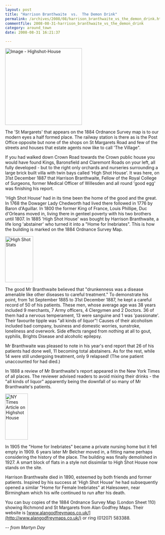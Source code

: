 ```yaml
---
layout: post
title: "Harrison Branthwaite  vs.  The Demon Drink"
permalink: /archives/2008/08/harrison_branthwaite_vs_the_demon_drink.html
commentfile: 2008-08-31-harrison_branthwaite_vs_the_demon_drink
category: around_town
date: 2008-08-31 16:21:37

---
```


<a href="/assets/images/2008/Highshot-House.jpg" title="Click for a larger image"><img src="/assets/images/2008/Highshot-House.jpg" width="250" alt="Image - Highshot-House"  class="photo right"/></a>


The 'St Margarets' that appears on the 1884 Ordnance Survey map is to our modern eyes a half formed place. The railway station is there as is the Post Office opposite but none of the shops on St Margarets Road and few of the streets and houses that estate agents now like to call 'The Village".

If you had walked down Crown Road towards the Crown public house you would have found Kings, Baronsfield and Claremont Roads on your left, all fully developed - but to the right only orchards and nurseries surrounding a large brick built villa with twin bays called 'High Shot House'. It was here, on 31st December 1887 that Harrison Branthwaite, Fellow of the Royal College of Surgeons, former Medical Officer of Willesden and all round 'good egg' was finishing his report.

'High Shot House' had in its time been the home of the good and the great. In 1768 the Dowager Lady Chedworth had lived there followed in 1776 by Baron d'Aguillar. In 1800 the former King of France, Louis Phillipe, Duc d'Orleans moved in, living there in genteel poverty with his two brothers until 1807. In 1885 'High Shot House' was bought by Harrison Branthwaite, a life long 'abstainer' who turned it into a "Home for Inebriates". This is how the building is marked on the 1884 Ordnance Survey Map.

<a href="/assets/images/2008/high_shot_house_stats.jpg"><img src="/assets/images/2008/high_shot_house_stats-thumb.jpg" width="91" height="150" alt="High Shot Stats" class="photo right" /></a>

The good Mr Branthwaite believed that "drunkenness was a disease amenable like other diseases to careful treatment." To demonstrate his point, from 1st September 1885 to 31st December 1887, he kept a careful record of 50 of his patients. These men, whose average age was 38 years included 9 merchants, 7 Army officers, 4 Clergymen and 2 Doctors. 36 of them had a nervous temperament, 13 were sanguine and 1 was 'passionate'. Their favourite tipple was "all kinds of liquor"! Causes of their alcoholism included bad company, business and domestic worries, sunstroke, loneliness and overwork. Side effects ranged from nothing at all to gout, syphilis, Brights Disease and alcoholic epilepsy.

Mr Branthwaite was pleased to note in his year's end report that 26 of his patients had done well, 11 becoming total abstainers. As for the rest, while 14 were still undergoing treatment, only 9 relapsed! (The one patient unaccounted for had died.)

In 1888 a review of Mr Branthwaite's report appeared in the New York Times of all places. The reviewer advised readers to avoid mixing their drinks - the "all kinds of liquor" apparently being the downfall of so many of Mr Branthwaite's patients.

<a href="/assets/images/2008/nytimes_highshothouse.gif"><img src="/assets/images/2008/nytimes_highshothouse-thumb.gif" width="74" height="150" alt="NY Times Article on Highshot House" class="photo right" /></a>

In 1905 the "Home for Inebriates" became a private nursing home but it fell empty in 1909. 6 years later Mr Belcher moved in, a fitting name perhaps considering the history of the place. The building was finally demolished in 1927. A smart block of flats in a style not dissimilar to High Shot House now stands on the site.

Harrison Branthwaite died in 1890, esteemed by both friends and former patients. Inspired by his success at 'High Shot House' he had subsequently opened a similar "Home for Female Inebriates" at Halesowen, near Birmingham which his wife continued to run after his death.

You can buy copies of the 1884 Ordnance Survey Map (London Sheet 110) showing Richmond and St Margarets from Alan Godfrey Maps. Their website is [www.alangodfreymaps.co.uk/](http://www.alangodfreymaps.co.uk/) or ring (01207) 583388.

<cite>-- from Martyn Day</cite>
